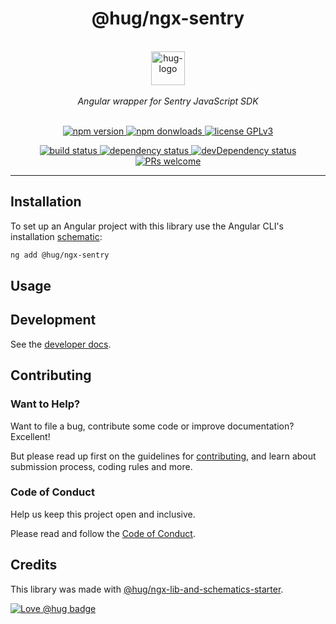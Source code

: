 <h1 align="center">
    @hug/ngx-sentry
</h1>

<p align="center">
    <br>
    <a href="https://www.hug.ch/">
        <img src="https://www.hug.ch/sites/all/themes/interhug/img/logos/logo-hug.svg" alt="hug-logo" height="54px" />
    </a>
    <br><br>
    <i>Angular wrapper for Sentry JavaScript SDK</i>
    <br><br>
</p>

<p align="center">
    <a href="https://www.npmjs.com/package/@hug/ngx-sentry">
        <img src="https://img.shields.io/npm/v/@hug/ngx-sentry.svg?color=blue&logo=npm" alt="npm version" />
    </a>
    <a href="https://npmcharts.com/compare/@hug/ngx-sentry?minimal=true">
        <img src="https://img.shields.io/npm/dt/@hug/ngx-sentry.svg?color=blue)" alt="npm donwloads" />
    </a>
    <a href="https://www.gnu.org/licenses/gpl-3.0">
        <img src="https://img.shields.io/badge/license-GPLv3-blue.svg" alt="license GPLv3" />
    </a>
</p>

<p align="center">
    <a href="https://github.com/DSI-HUG/ngx-sentry/actions?query=workflow:CI%20tests">
        <img src="https://github.com/DSI-HUG/ngx-sentry/workflows/CI%20tests/badge.svg" alt="build status" />
    </a>
    <a href="https://david-dm.org/DSI-HUG/ngx-sentry">
        <img src="https://img.shields.io/david/DSI-HUG/ngx-sentry.svg" alt="dependency status" />
    </a>
    <a href="https://david-dm.org/DSI-HUG/ngx-sentry?type=dev">
        <img src="https://img.shields.io/david/dev/DSI-HUG/ngx-sentry.svg" alt="devDependency status" />
    </a>
    <a href="http://makeapullrequest.com">
        <img src="https://img.shields.io/badge/PRs-welcome-brightgreen.svg" alt="PRs welcome" />
    </a>
</p>

<hr>

## Installation

To set up an Angular project with this library use the Angular CLI's installation [schematic][schematics]:

```sh
ng add @hug/ngx-sentry
```

<!-- edit:
The ng add command will install the library and ask the following questions to determine which features to include:

1. lorem ipsum
2. lorem ipsum

The ng add command will additionally perform the following configurations:

* lorem ipsum
* lorem ipsum
-->


## Usage

<!-- edit: -->


## Development

See the [developer docs][developer].


## Contributing

### Want to Help?

Want to file a bug, contribute some code or improve documentation? Excellent!

But please read up first on the guidelines for [contributing][contributing], and learn about submission process, coding rules and more.

### Code of Conduct

Help us keep this project open and inclusive.

Please read and follow the [Code of Conduct][codeofconduct].


## Credits

This library was made with [@hug/ngx-lib-and-schematics-starter][starter].

[![Love @hug badge](https://img.shields.io/badge/@hug-%E2%9D%A4%EF%B8%8Flove-magenta)](https://github.com/DSI-HUG)




[schematics]: https://angular.io/guide/schematics-for-libraries
[developer]: DEVELOPER.md
[contributing]: CONTRIBUTING.md
[codeofconduct]: CODE_OF_CONDUCT.md
[starter]: https://github.com/DSI-HUG/ngx-lib-and-schematics-starter
[dsi-hug]: https://github.com/DSI-HUG
